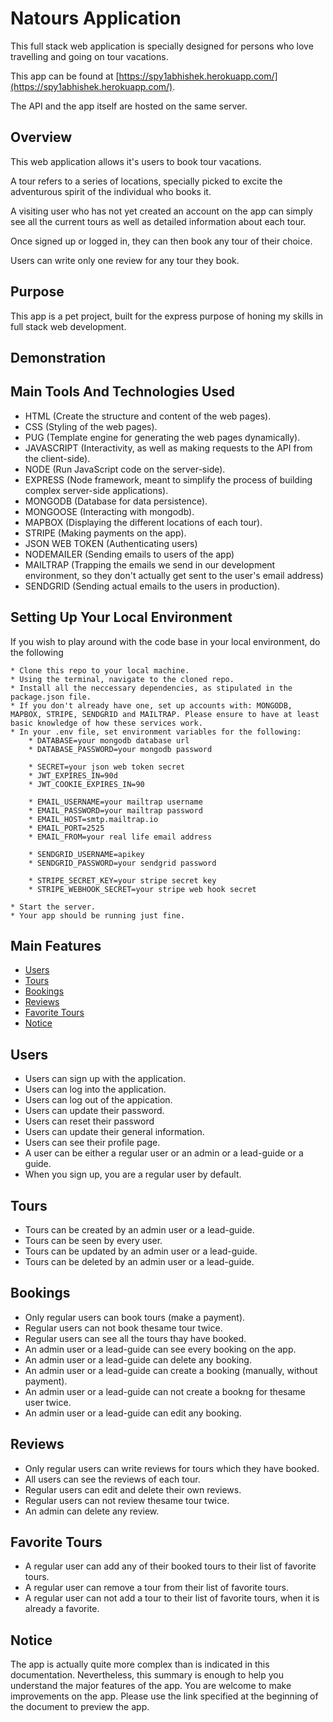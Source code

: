 # Natours Application

This full stack web application is specially designed for persons who love travelling and going on tour vacations.

This app can be found at [https://spy1abhishek.herokuapp.com/](https://spy1abhishek.herokuapp.com/).

The API and the app itself are hosted on the same server.

## Overview

This web application allows it's users to book tour vacations.

A tour refers to a series of locations, specially picked to excite the adventurous spirit of the individual who books it.

A visiting user who has not yet created an account on the app can simply see all the current tours as well as detailed information about each tour.

Once signed up or logged in, they can then book any tour of their choice.

Users can write only one review for any tour they book.

## Purpose

This app is a pet project, built for the express purpose of honing my skills in full stack web development.

## Demonstration

## Main Tools And Technologies Used

- HTML (Create the structure and content of the web pages).
- CSS (Styling of the web pages).
- PUG (Template engine for generating the web pages dynamically).
- JAVASCRIPT (Interactivity, as well as making requests to the API from the client-side).
- NODE (Run JavaScript code on the server-side).
- EXPRESS (Node framework, meant to simplify the process of building complex server-side applications).
- MONGODB (Database for data persistence).
- MONGOOSE (Interacting with mongodb).
- MAPBOX (Displaying the different locations of each tour).
- STRIPE (Making payments on the app).
- JSON WEB TOKEN (Authenticating users)
- NODEMAILER (Sending emails to users of the app)
- MAILTRAP (Trapping the emails we send in our development environment, so they don't actually get sent to the user's email address)
- SENDGRID (Sending actual emails to the users in production).

## Setting Up Your Local Environment

If you wish to play around with the code base in your local environment, do the following

```
* Clone this repo to your local machine.
* Using the terminal, navigate to the cloned repo.
* Install all the neccessary dependencies, as stipulated in the package.json file.
* If you don't already have one, set up accounts with: MONGODB, MAPBOX, STRIPE, SENDGRID and MAILTRAP. Please ensure to have at least basic knowledge of how these services work.
* In your .env file, set environment variables for the following:
    * DATABASE=your mongodb database url
    * DATABASE_PASSWORD=your mongodb password

    * SECRET=your json web token secret
    * JWT_EXPIRES_IN=90d
    * JWT_COOKIE_EXPIRES_IN=90

    * EMAIL_USERNAME=your mailtrap username
    * EMAIL_PASSWORD=your mailtrap password
    * EMAIL_HOST=smtp.mailtrap.io
    * EMAIL_PORT=2525
    * EMAIL_FROM=your real life email address

    * SENDGRID_USERNAME=apikey
    * SENDGRID_PASSWORD=your sendgrid password

    * STRIPE_SECRET_KEY=your stripe secret key
    * STRIPE_WEBHOOK_SECRET=your stripe web hook secret

* Start the server.
* Your app should be running just fine.
```

## Main Features

- [Users](#users)
- [Tours](#tours)
- [Bookings](#bookings)
- [Reviews](#reviews)
- [Favorite Tours](#favorite-tours)
- [Notice](#notice)

## Users

- Users can sign up with the application.
- Users can log into the application.
- Users can log out of the appication.
- Users can update their password.
- Users can reset their password
- Users can update their general information.
- Users can see their profile page.
- A user can be either a regular user or an admin or a lead-guide or a guide.
- When you sign up, you are a regular user by default.

## Tours

- Tours can be created by an admin user or a lead-guide.
- Tours can be seen by every user.
- Tours can be updated by an admin user or a lead-guide.
- Tours can be deleted by an admin user or a lead-guide.

## Bookings

- Only regular users can book tours (make a payment).
- Regular users can not book thesame tour twice.
- Regular users can see all the tours thay have booked.
- An admin user or a lead-guide can see every booking on the app.
- An admin user or a lead-guide can delete any booking.
- An admin user or a lead-guide can create a booking (manually, without payment).
- An admin user or a lead-guide can not create a bookng for thesame user twice.
- An admin user or a lead-guide can edit any booking.

## Reviews

- Only regular users can write reviews for tours which they have booked.
- All users can see the reviews of each tour.
- Regular users can edit and delete their own reviews.
- Regular users can not review thesame tour twice.
- An admin can delete any review.

## Favorite Tours

- A regular user can add any of their booked tours to their list of favorite tours.
- A regular user can remove a tour from their list of favorite tours.
- A regular user can not add a tour to their list of favorite tours, when it is already a favorite.

## Notice

The app is actually quite more complex than is indicated in this documentation.
Nevertheless, this summary is enough to help you understand the major features of the app.
You are welcome to make improvements on the app.
Please use the link specified at the beginning of the document to preview the app.
